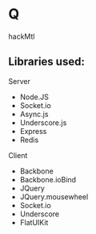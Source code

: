 Q
=

hackMtl

## Libraries used:
Server
- Node.JS
- Socket.io
- Async.js
- Underscore.js
- Express
- Redis

Client
- Backbone
- Backbone.ioBind
- JQuery
- JQuery.mousewheel
- Socket.io
- Underscore
- FlatUIKit
